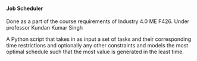 #### Job Scheduler

Done as a part of the course requirements of Industry 4.0 ME F426. Under professor Kundan Kumar Singh

A Python script that takes in as input a set of tasks and their corresponding time restrictions and optionally any other constraints and models the most optimal schedule such that the most value is generated in the least time.
